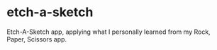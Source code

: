 # etch-a-sketch
Etch-A-Sketch app, applying what I personally learned from my Rock, Paper, Scissors app.
